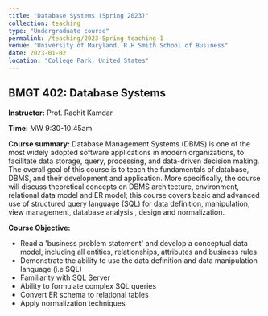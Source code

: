 ```yaml
---
title: "Database Systems (Spring 2023)"
collection: teaching
type: "Undergraduate course"
permalink: /teaching/2023-Spring-teaching-1
venue: "University of Maryland, R.H Smith School of Business"
date: 2023-01-02
location: "College Park, United States"
---
```



## BMGT 402: Database Systems

**Instructor:** Prof. Rachit Kamdar

**Time:** MW 9:30-10:45am

**Course summary:** Database Management Systems (DBMS) is one of the most widely adopted software applications in modern organizations, to facilitate data storage, query, processing, and data-driven decision making. The overall goal of this course is to teach the fundamentals of database, DBMS, and their development and application. More specifically, the course will discuss theoretical concepts on DBMS architecture, environment, relational data model and ER model; this course covers basic and advanced use of structured query language (SQL) for data definition, manipulation, view management, database analysis , design and normalization.

**Course Objective:**
- Read a 'business problem statement' and develop a conceptual data model, including all entities, relationships, attributes and business rules.
- Demonstrate the ability to use the data definition and data manipulation language (i.e SQL)
- Familiarity with SQL Server
- Ability to formulate complex SQL queries
- Convert ER schema to relational tables
- Apply normalization techniques
